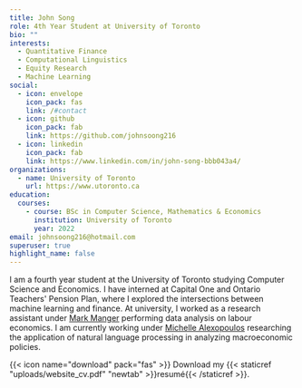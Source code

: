 ```yaml
---
title: John Song
role: 4th Year Student at University of Toronto
bio: ""
interests:
  - Quantitative Finance
  - Computational Linguistics
  - Equity Research
  - Machine Learning
social:
  - icon: envelope
    icon_pack: fas
    link: /#contact
  - icon: github
    icon_pack: fab
    link: https://github.com/johnsoong216
  - icon: linkedin
    icon_pack: fab
    link: https://www.linkedin.com/in/john-song-bbb043a4/
organizations:
  - name: University of Toronto
    url: https://www.utoronto.ca
education:
  courses:
    - course: BSc in Computer Science, Mathematics & Economics
      institution: University of Toronto
      year: 2022
email: johnsoong216@hotmail.com
superuser: true
highlight_name: false
---
```

I am a fourth year student at the University of Toronto studying Computer Science and Economics. I have interned at Capital One and Ontario Teachers' Pension Plan, where I explored the intersections between machine learning and finance. At university, I worked as a research assistant under [Mark Manger](https://munkschool.utoronto.ca/profile/manger-mark/) performing data analysis on labour economics. I am currently working under [Michelle Alexopoulos](https://www.economics.utoronto.ca/index.php/index/person/person/faculty/2]) researching the application of natural language processing in analyzing macroeconomic policies. 

{{< icon name="download" pack="fas" >}} Download my {{< staticref "uploads/website_cv.pdf" "newtab" >}}resumé{{< /staticref >}}.